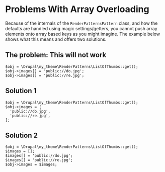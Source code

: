 <!--
id: arrays
tags: ''
-->

# Problems With Array Overloading

Because of the internals of the `RenderPatternsPattern` class, and how the defaults are handled using magic settings/getters, you cannot push array elements onto array based keys as you might imagine.  The example below shows what this means and offers two solutions.

## The problem: This will not work

    $obj = \Drupal\my_theme\RenderPatterns\ListOfThumbs::get();
    $obj->images[] = 'public://do.jpg';
    $obj->images[] = 'public://re.jpg';

## Solution 1

    $obj = \Drupal\my_theme\RenderPatterns\ListOfThumbs::get();
    $obj->images = [
      'public://do.jpg',
      'public://re.jpg',
    ];

## Solution 2

    $obj = \Drupal\my_theme\RenderPatterns\ListOfThumbs::get();
    $images = [];
    $images[] = 'public://do.jpg';
    $images[] = 'public://re.jpg';
    $obj->images = $images;
